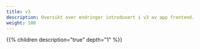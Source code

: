 ```yaml
---
title: v3
description: Oversikt over endringer introdusert i v3 av app frontend.
weight: 100
---
```


{{% children description="true" depth="1" %}}